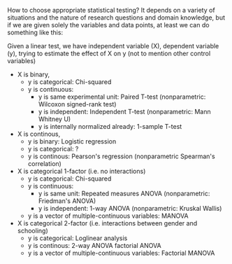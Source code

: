 How to choose appropriate statistical testing? It depends on a variety of situations and the nature of research questions and domain knowledge, but if we are given solely the variables and data points, at least we can do something like this:


Given a linear test, we have independent variable (X), dependent variable (y), trying to estimate the effect of X on y (not to mention other control variables)

- X is binary, 
    - y is categorical: Chi-squared
    - y is continuous:  
        - y is same experimental unit: Paired T-test (nonparametric: Wilcoxon signed-rank test)
        - y is independent: Independent T-test (nonparametric: Mann Whitney U)
        - y is internally normalized already: 1-sample T-test
- X is continous,
    - y is binary: Logistic regression
    - y is categorical: ?
    - y is continous: Pearson's regression (nonparametric Spearman's correlation)
- X is categorical 1-factor (i.e. no interactions)
    - y is categorical: Chi-squared
    - y is continuous: 
        - y is same unit: Repeated measures ANOVA (nonparametric: Friedman's ANOVA)
        - y is independent: 1-way ANOVA (nonparametric: Kruskal Wallis)
    - y is a vector of multiple-continuous variables: MANOVA
- X is categorical 2-factor (i.e. interactions between gender and schooling)
    - y is categorical: Loglinear analysis
    - y is continous: 2-way ANOVA factorial ANOVA
    - y is a vector of multiple-continuous variables: Factorial MANOVA
